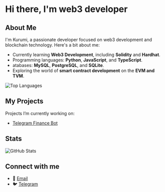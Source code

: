 # Hi there, I'm web3 developer
## About Me  
I'm Kurumi, a passionate developer focused on web3 development and blockchain technology. Here's a bit about me:  
-  Currently learning **Web3 Development**, including **Solidity** and **Hardhat**.
- Programming languages: **Python**, **JavaScript**, and **TypeScript**.  
- atabases: **MySQL**, **PostgreSQL**, and **SQLite**.  
-  Exploring the world of **smart contract development** on the **EVM and TVM**. 

![Top Languages](https://github-readme-stats.vercel.app/api/top-langs/?username=Kurumilog&layout=compact&theme=gruvbox)

## My Projects  
Projects I’m currently working on:  
- [Telegram Finance Bot](https://github.com/Kurumilog/financebot) 

## Stats
![GitHub Stats](https://github-readme-stats.vercel.app/api?username=Kurumilog&show_icons=true&theme=gruvbox)
## Connect with me
- 📧 [Email](kurumitonlog@gmail.com)
- 🐦 [Telegram](https://t.me/DennyGA)
